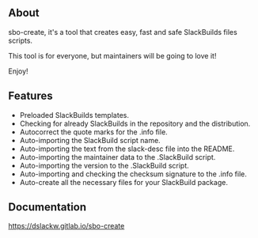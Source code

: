 ## About


sbo-create, it's a tool that creates easy, fast and safe SlackBuilds files scripts.

This tool is for everyone, but maintainers will be going to love it!

Enjoy!


## Features


- Preloaded SlackBuilds templates.
- Checking for already SlackBuilds in the repository and the distribution.
- Autocorrect the quote marks for the .info file.
- Auto-importing the SlackBuild script name.
- Auto-importing the text from the slack-desc file into the README.
- Auto-importing the maintainer data to the .SlackBuild script.
- Auto-importing the version to the .SlackBuild script.
- Auto-importing and checking the checksum signature to the .info file.
- Auto-create all the necessary files for your SlackBuild package.

## Documentation


https://dslackw.gitlab.io/sbo-create
